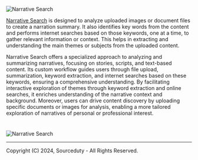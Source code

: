 ![Narrative Search](https://github.com/sourceduty/Narrative_Search/assets/123030236/c3bfa169-e32e-4e6c-9760-f4f82ff99a0e)

[Narrative Search](https://chat.openai.com/g/g-dkdwRLi8v-narrative-search) is designed to analyze uploaded images or document files to create a narration summary. It also identifies key words from the content and performs internet searches based on those keywords, one at a time, to gather relevant information or context. This helps in extracting and understanding the main themes or subjects from the uploaded content.

Narrative Search offers a specialized approach to analyzing and summarizing narratives, focusing on stories, scripts, and text-based content. Its custom workflow guides users through file upload, summarization, keyword extraction, and internet searches based on these keywords, ensuring a comprehensive understanding. By facilitating interactive exploration of themes through keyword extraction and online searches, it enriches understanding of the narrative context and background. Moreover, users can drive content discovery by uploading specific documents or images for analysis, enabling a more tailored exploration of narratives of personal or professional interest.

#

![Narrative Search](https://github.com/sourceduty/Narrative_Search/assets/123030236/9c7b9a8c-2fcf-454e-a245-46ffcf6954ce)

***
Copyright (C) 2024, Sourceduty - All Rights Reserved.
